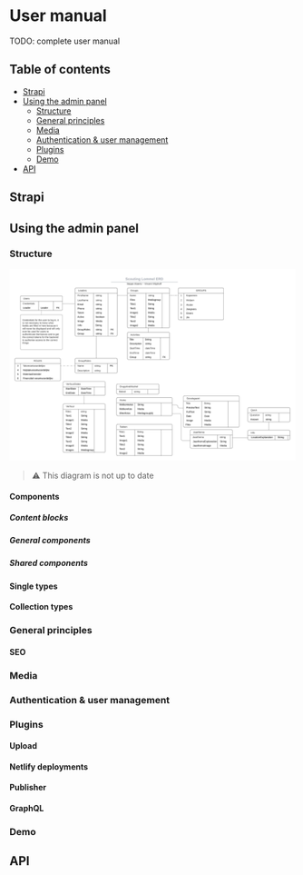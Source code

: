 # User manual

TODO: complete user manual

## Table of contents

- [Strapi](#strapi)
- [Using the admin panel](#using-the-admin-panel)
  - [Structure](#structure)
  - [General principles](#general-principles)
  - [Media](#media)
  - [Authentication & user management](#authentication--user-management)
  - [Plugins](#plugins)
  - [Demo](#demo)
- [API](#api)

## Strapi

## Using the admin panel

### Structure

![Website ERD](/documentation/assets/relationship-diagram.jpg)

> ⚠️ This diagram is not up to date

#### Components

##### Content blocks

##### General components

##### Shared components

#### Single types

#### Collection types

### General principles

#### SEO

### Media

### Authentication & user management

### Plugins

#### Upload

#### Netlify deployments

#### Publisher

#### GraphQL

### Demo

## API
